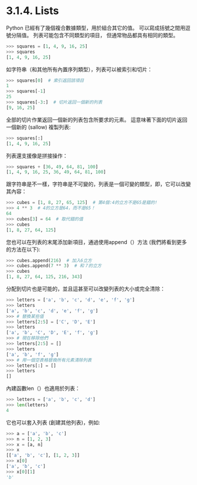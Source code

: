 # 3.1.4. Lists

Python 已經有了幾個複合數據類型，用於組合其它的值。 可以寫成括號之間用逗號分隔值。 列表可能包含不同類型的項目， 但通常物品都具有相同的類型。

``` python
>>> squares = [1, 4, 9, 16, 25]
>>> squares
[1, 4, 9, 16, 25]
```

如字符串（和其他所有內置序列類型），列表可以被索引和切片：

``` python
>>> squares[0]  # 索引返回該項目
1
>>> squares[-1]
25
>>> squares[-3:]  # 切片返回一個新的列表
[9, 16, 25]
```

全部的切片作業返回一個新的列表包含所要求的元素。 這意味著下面的切片返回一個新的 (sallow)  複製列表:

``` python
>>> squares[:]
[1, 4, 9, 16, 25]
```

列表還支援像是拼接操作：

``` python
>>> squares + [36, 49, 64, 81, 100]
[1, 4, 9, 16, 25, 36, 49, 64, 81, 100]
```

跟字符串是不一樣，字符串是不可變的，列表是一個可變的類型，即，它可以改變其內容：

``` python
>>> cubes = [1, 8, 27, 65, 125]  # 第4個:4的立方不是65是錯的!
>>> 4 ** 3  # 4的立方是64，而不是65！
64
>>> cubes[3] = 64  # 取代錯的值
>>> cubes
[1, 8, 27, 64, 125]
```

您也可以在列表的末尾添加新項目，通過使用append（）方法 (我們將看到更多的方法在以下):

``` python
>>> cubes.append(216)  # 加入6立方
>>> cubes.append(7 ** 3)  # 和７的立方
>>> cubes
[1, 8, 27, 64, 125, 216, 343]
```

分配到切片也是可能的，並且這甚至可以改變列表的大小或完全清除：

``` python
>>> letters = ['a', 'b', 'c', 'd', 'e', 'f', 'g']
>>> letters
['a', 'b', 'c', 'd', 'e', 'f', 'g']
>>> # 替換某些值
>>> letters[2:5] = ['C', 'D', 'E']
>>> letters
['a', 'b', 'C', 'D', 'E', 'f', 'g']
>>> # 現在移除他們
>>> letters[2:5] = []
>>> letters
['a', 'b', 'f', 'g']
>>> # 用一個空表格替換所有元素清除列表
>>> letters[:] = []
>>> letters
[]
```

內建函數len（）也適用於列表：

``` python
>>> letters = ['a', 'b', 'c', 'd']
>>> len(letters)
4
```

它也可以套入列表 (創建其他列表)，例如:

``` python
>>> a = ['a', 'b', 'c']
>>> n = [1, 2, 3]
>>> x = [a, n]
>>> x
[['a', 'b', 'c'], [1, 2, 3]]
>>> x[0]
['a', 'b', 'c']
>>> x[0][1]
'b'
```
